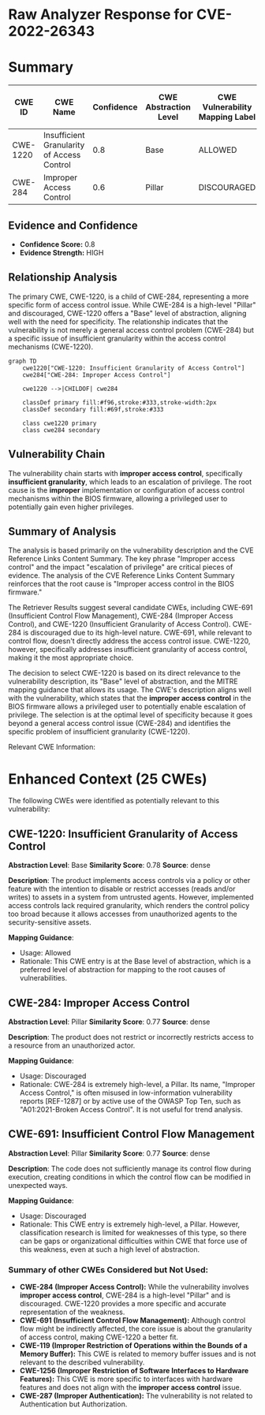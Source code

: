 # Raw Analyzer Response for CVE-2022-26343

# Summary
| CWE ID | CWE Name | Confidence | CWE Abstraction Level | CWE Vulnerability Mapping Label | CWE-Vulnerability Mapping Notes |
|---|---|---|---|---|---|
| CWE-1220 | Insufficient Granularity of Access Control | 0.8 | Base | ALLOWED | Primary CWE |
| CWE-284 | Improper Access Control | 0.6 | Pillar | DISCOURAGED | Secondary Candidate |

## Evidence and Confidence

*   **Confidence Score:** 0.8
*   **Evidence Strength:** HIGH

## Relationship Analysis
The primary CWE, CWE-1220, is a child of CWE-284, representing a more specific form of access control issue. While CWE-284 is a high-level "Pillar" and discouraged, CWE-1220 offers a "Base" level of abstraction, aligning well with the need for specificity. The relationship indicates that the vulnerability is not merely a general access control problem (CWE-284) but a specific issue of insufficient granularity within the access control mechanisms (CWE-1220).

```mermaid
graph TD
    cwe1220["CWE-1220: Insufficient Granularity of Access Control"]
    cwe284["CWE-284: Improper Access Control"]
    
    cwe1220 -->|CHILDOF| cwe284
    
    classDef primary fill:#f96,stroke:#333,stroke-width:2px
    classDef secondary fill:#69f,stroke:#333
    
    class cwe1220 primary
    class cwe284 secondary
```

## Vulnerability Chain
The vulnerability chain starts with **improper access control**, specifically **insufficient granularity**, which leads to an escalation of privilege. The root cause is the **improper** implementation or configuration of access control mechanisms within the BIOS firmware, allowing a privileged user to potentially gain even higher privileges.

## Summary of Analysis
The analysis is based primarily on the vulnerability description and the CVE Reference Links Content Summary. The key phrase "Improper access control" and the impact "escalation of privilege" are critical pieces of evidence. The analysis of the CVE Reference Links Content Summary reinforces that the root cause is "Improper access control in the BIOS firmware."

The Retriever Results suggest several candidate CWEs, including CWE-691 (Insufficient Control Flow Management), CWE-284 (Improper Access Control), and CWE-1220 (Insufficient Granularity of Access Control). CWE-284 is discouraged due to its high-level nature. CWE-691, while relevant to control flow, doesn't directly address the access control issue. CWE-1220, however, specifically addresses insufficient granularity of access control, making it the most appropriate choice.

The decision to select CWE-1220 is based on its direct relevance to the vulnerability description, its "Base" level of abstraction, and the MITRE mapping guidance that allows its usage. The CWE's description aligns well with the vulnerability, which states that the **improper access control** in the BIOS firmware allows a privileged user to potentially enable escalation of privilege. The selection is at the optimal level of specificity because it goes beyond a general access control issue (CWE-284) and identifies the specific problem of insufficient granularity (CWE-1220).

Relevant CWE Information:

# Enhanced Context (25 CWEs)
The following CWEs were identified as potentially relevant to this vulnerability:

## CWE-1220: Insufficient Granularity of Access Control
**Abstraction Level**: Base
**Similarity Score**: 0.78
**Source**: dense

**Description**:
The product implements access controls via a policy or other feature with the intention to disable or restrict accesses (reads and/or writes) to assets in a system from untrusted agents. However, implemented access controls lack required granularity, which renders the control policy too broad because it allows accesses from unauthorized agents to the security-sensitive assets.

**Mapping Guidance**:
- Usage: Allowed
- Rationale: This CWE entry is at the Base level of abstraction, which is a preferred level of abstraction for mapping to the root causes of vulnerabilities.

## CWE-284: Improper Access Control
**Abstraction Level**: Pillar
**Similarity Score**: 0.77
**Source**: dense

**Description**:
The product does not restrict or incorrectly restricts access to a resource from an unauthorized actor.

**Mapping Guidance**:
- Usage: Discouraged
- Rationale: CWE-284 is extremely high-level, a Pillar. Its name, "Improper Access Control," is often misused in low-information vulnerability reports [REF-1287] or by active use of the OWASP Top Ten, such as "A01:2021-Broken Access Control". It is not useful for trend analysis.

## CWE-691: Insufficient Control Flow Management
**Abstraction Level**: Pillar
**Similarity Score**: 0.77
**Source**: dense

**Description**:
The code does not sufficiently manage its control flow during execution, creating conditions in which the control flow can be modified in unexpected ways.

**Mapping Guidance**:
- Usage: Discouraged
- Rationale: This CWE entry is extremely high-level, a Pillar. However, classification research is limited for weaknesses of this type, so there can be gaps or organizational difficulties within CWE that force use of this weakness, even at such a high level of abstraction.

### Summary of other CWEs Considered but Not Used:

*   **CWE-284 (Improper Access Control):** While the vulnerability involves **improper access control**, CWE-284 is a high-level "Pillar" and is discouraged. CWE-1220 provides a more specific and accurate representation of the weakness.
*   **CWE-691 (Insufficient Control Flow Management):** Although control flow might be indirectly affected, the core issue is about the granularity of access control, making CWE-1220 a better fit.
*   **CWE-119 (Improper Restriction of Operations within the Bounds of a Memory Buffer):** This CWE is related to memory buffer issues and is not relevant to the described vulnerability.
*   **CWE-1256 (Improper Restriction of Software Interfaces to Hardware Features):** This CWE is more specific to interfaces with hardware features and does not align with the **improper access control** issue.
*   **CWE-287 (Improper Authentication):** The vulnerability is not related to Authentication but Authorization.